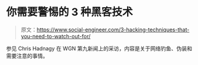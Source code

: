 # 你需要警惕的 3 种黑客技术

> 原文：<https://www.social-engineer.com/3-hacking-techniques-that-you-need-to-watch-out-for/>

参见 Chris Hadnagy 在 WGN 第九新闻上的采访，内容是关于网络钓鱼、伪装和需要注意的事情。